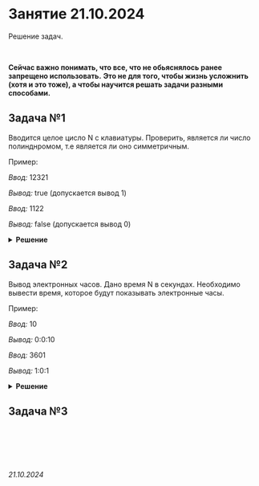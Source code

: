# Занятие 21.10.2024

Решение задач.


<br>

**Сейчас важно понимать, что все, что не обьяснялось ранее запрещено использовать.**
**Это не для того, чтобы жизнь усложнить (хотя и это тоже), а чтобы научится решать задачи разными способами.**

## Задача №1

Вводится целое цисло N с клавиатуры. Проверить, является ли число полинднромом, т.е является ли оно симметричным.

Пример:

*Ввод:*  12321

*Вывод:* true (допускается вывод 1)


*Ввод:*  1122

*Вывод:* false (допускается вывод 0)

<details>
<summary><b>Решение</b></summary>
<br>
<pre><code class="brush: cpp">
#include &lt;iostream&gt;

using namespace std;

int main()
{
    int num;

    cin >> num;

    int a1 = num / 100;    
    int a2 = num%100;

    bool res = a1 == (a2%10*10 + a2/10);

    cout << boolalpha;
    cout << res << endl;
    
    return 0;
}
</code></pre>
</details>


## Задача №2

Вывод электронных часов.
Дано время N в секундах. Необходимо вывести время, которое будут показывать электронные часы.

Пример:

*Ввод:* 10

*Вывод:* 0:0:10


*Ввод:* 3601

*Вывод:* 1:0:1

<details>
<summary><b>Решение</b></summary>
<br>
<pre><code class="brush: cpp">



</code></pre>
</details>

## Задача №3



<br><br>
<br><br>


###### 21.10.2024